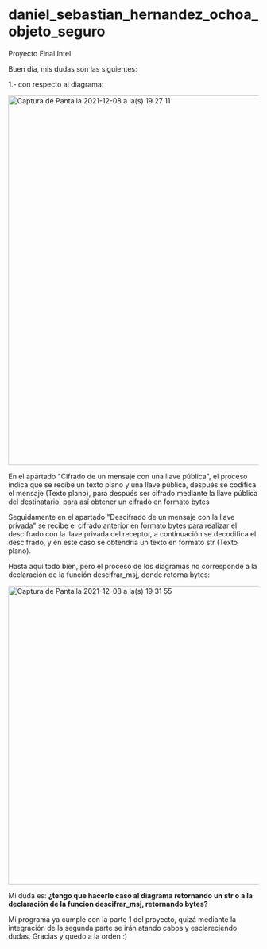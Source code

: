 # daniel_sebastian_hernandez_ochoa_objeto_seguro
Proyecto Final Intel

Buen día, mis dudas son las siguientes:

1.- con respecto al diagrama: 

<img width="744" alt="Captura de Pantalla 2021-12-08 a la(s) 19 27 11" src="https://user-images.githubusercontent.com/39862006/145317649-52fc59dd-3d8c-441c-a4b0-b649bc25610f.png">

En el apartado "Cifrado de un mensaje con una llave pública", el proceso indica que se recibe un texto plano y una llave pública, después se codifica el mensaje (Texto plano), para después ser cifrado mediante la llave pública del destinatario, para así obtener un cifrado en formato bytes

Seguidamente en el apartado "Descifrado de un mensaje con la llave privada" se recibe el cifrado anterior en formato bytes para realizar el descifrado con la llave privada del receptor, a continuación se decodifica el descifrado, y en este caso se obtendría un texto en formato str (Texto plano).

Hasta aquí todo bien, pero el proceso de los diagramas no corresponde a la declaración de la función descifrar_msj, donde retorna bytes:

<img width="601" alt="Captura de Pantalla 2021-12-08 a la(s) 19 31 55" src="https://user-images.githubusercontent.com/39862006/145318069-4aad56b0-f522-4c07-a41f-efd379d8e761.png">

Mi duda es: **¿tengo que hacerle caso al diagrama retornando un str o a la declaración de la funcion descifrar_msj, retornando bytes?**

Mi programa ya cumple con la parte 1 del proyecto, quizá mediante la integración de la segunda parte se irán atando cabos y esclareciendo dudas.
Gracias y quedo a la orden :) 

